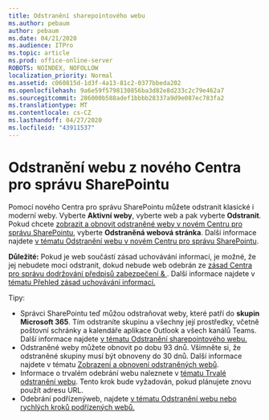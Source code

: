 ```yaml
---
title: Odstranění sharepointového webu
ms.author: pebaum
author: pebaum
ms.date: 04/21/2020
ms.audience: ITPro
ms.topic: article
ms.prod: office-online-server
ROBOTS: NOINDEX, NOFOLLOW
localization_priority: Normal
ms.assetid: c060815d-1d3f-4a13-81c2-0377bbeda202
ms.openlocfilehash: 9a6e59f5798130856ba3d82e8d233c2c79e462a7
ms.sourcegitcommit: 286000b588adef1bbbb28337a9d9e087ec783fa2
ms.translationtype: MT
ms.contentlocale: cs-CZ
ms.lasthandoff: 04/27/2020
ms.locfileid: "43911537"
---
```

# <a name="delete-a-site-from-the-new-sharepoint-admin-center"></a>Odstranění webu z nového Centra pro správu SharePointu

Pomocí nového Centra pro správu SharePointu můžete odstranit klasické i moderní weby. Vyberte **Aktivní weby**, vyberte web a pak vyberte **Odstranit**. Pokud chcete [zobrazit a obnovit odstraněné weby v novém Centru pro správu SharePointu](https://docs.microsoft.com/sharepoint/view-and-restore-deleted-sites-in-new-admin-center), vyberte **Odstraněná webová stránka**. Další informace najdete [v tématu Odstranění webu v novém Centru pro správu SharePointu](https://docs.microsoft.com/sharepoint/delete-site-collection#delete-a-site-in-the-new-sharepoint-admin-center).

**Důležité:** Pokud je web součástí zásad uchovávání informací, je možné, že jej nebudete moci odstranit, dokud nebude web odebrán ze [zásad Centra pro správu dodržování předpisů zabezpečení &amp; ](https://protection.office.com/?rfr=AdminCenter#/homepage). Další informace najdete v [tématu Přehled zásad uchovávání informací.](https://docs.microsoft.com/office365/securitycompliance/retention-policies#content-in-onedrive-accounts-and-sharepoint-sites) 

Tipy:
- Správci SharePointu teď můžou odstraňovat weby, které patří do **skupin Microsoft 365**. Tím odstraníte skupinu a všechny její prostředky, včetně poštovní schránky a kalendáře aplikace Outlook a všech kanálů Teams. Další informace najdete [v tématu Odstranění sharepointového webu.](https://docs.microsoft.com/sharepoint/manage-sites-in-new-admin-center#delete-a-site)
- Odstraněné weby můžete obnovit po dobu 93 dnů. Všimněte si, že odstraněné skupiny musí být obnoveny do 30 dnů. Další informace najdete v tématu [Zobrazení a obnovení odstraněných webů](https://docs.microsoft.com/sharepoint/view-and-restore-deleted-sites-in-new-admin-center).
- Informace o trvalém odebrání webu naleznete v [tématu Trvalé odstranění webu](https://docs.microsoft.com/sharepoint/delete-site-collection#permanently-delete-a-site). Tento krok bude vyžadován, pokud plánujete znovu použít adresu URL. 
- Odebrání podřízenýweb, najdete [v tématu Odstranění webu nebo rychlých kroků podřízených webů.](https://support.office.com/article/Delete-a-SharePoint-site-or-subsite-bc37b743-0cef-475e-9a8c-8fc4d40179fb#__bkmkshortcut)
